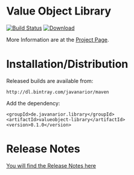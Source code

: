 # Value Object Library

[![Build Status](https://travis-ci.org/javanarior/easter-lib.svg?branch=master)](https://travis-ci.org/javanarior/easter-lib) [ ![Download](https://api.bintray.com/packages/javanarior/maven/easter-lib/images/download.svg) ](https://bintray.com/javanarior/maven/easter-lib/_latestVersion)


More Information are at the [Project Page](http://javanarior.github.io/easter-lib).

# Installation/Distribution

Released builds are available from:

    http://dl.bintray.com/javanarior/maven

Add the dependency:

    <groupId>de.javanarior.library</groupId>
    <artifactId>valueobject-library</artifactId>
    <version>0.1.0</version>

# Release Notes

[You will find the Release Notes here](http://javanarior.github.io/easter-lib/changes-report.html)

